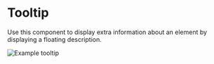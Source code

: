 # Tooltip

Use this component to display extra information about an element by displaying a floating description.

![Example tooltip](https://i.imgur.com/vlvguzg.gif)

